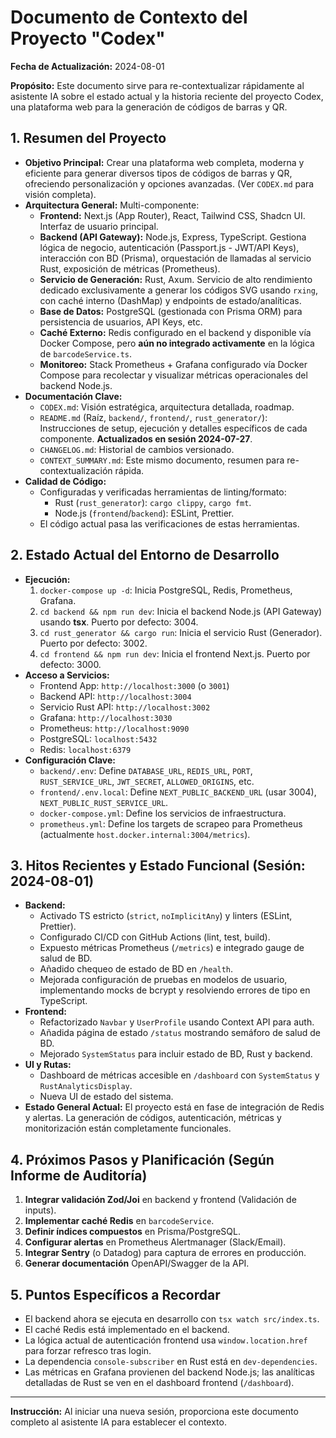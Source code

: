 # Documento de Contexto del Proyecto "Codex"

**Fecha de Actualización:** 2024-08-01

**Propósito:** Este documento sirve para re-contextualizar rápidamente al asistente IA sobre el estado actual y la historia reciente del proyecto Codex, una plataforma web para la generación de códigos de barras y QR.

## 1. Resumen del Proyecto

*   **Objetivo Principal:** Crear una plataforma web completa, moderna y eficiente para generar diversos tipos de códigos de barras y QR, ofreciendo personalización y opciones avanzadas. (Ver `CODEX.md` para visión completa).
*   **Arquitectura General:** Multi-componente:
    *   **Frontend:** Next.js (App Router), React, Tailwind CSS, Shadcn UI. Interfaz de usuario principal.
    *   **Backend (API Gateway):** Node.js, Express, TypeScript. Gestiona lógica de negocio, autenticación (Passport.js - JWT/API Keys), interacción con BD (Prisma), orquestación de llamadas al servicio Rust, exposición de métricas (Prometheus).
    *   **Servicio de Generación:** Rust, Axum. Servicio de alto rendimiento dedicado exclusivamente a generar los códigos SVG usando `rxing`, con caché interno (DashMap) y endpoints de estado/analíticas.
    *   **Base de Datos:** PostgreSQL (gestionada con Prisma ORM) para persistencia de usuarios, API Keys, etc.
    *   **Caché Externo:** Redis configurado en el backend y disponible vía Docker Compose, pero **aún no integrado activamente** en la lógica de `barcodeService.ts`.
    *   **Monitoreo:** Stack Prometheus + Grafana configurado vía Docker Compose para recolectar y visualizar métricas operacionales del backend Node.js.
*   **Documentación Clave:**
    *   `CODEX.md`: Visión estratégica, arquitectura detallada, roadmap.
    *   `README.md` (Raíz, `backend/`, `frontend/`, `rust_generator/`): Instrucciones de setup, ejecución y detalles específicos de cada componente. **Actualizados en sesión 2024-07-27**.
    *   `CHANGELOG.md`: Historial de cambios versionado.
    *   `CONTEXT_SUMMARY.md`: Este mismo documento, resumen para re-contextualización rápida.
*   **Calidad de Código:**
    *   Configuradas y verificadas herramientas de linting/formato:
        *   Rust (`rust_generator`): `cargo clippy`, `cargo fmt`.
        *   Node.js (`frontend`/`backend`): ESLint, Prettier.
    *   El código actual pasa las verificaciones de estas herramientas.

## 2. Estado Actual del Entorno de Desarrollo

*   **Ejecución:**
    1.  `docker-compose up -d`: Inicia PostgreSQL, Redis, Prometheus, Grafana.
    2.  `cd backend && npm run dev`: Inicia el backend Node.js (API Gateway) usando **tsx**. Puerto por defecto: 3004.
    3.  `cd rust_generator && cargo run`: Inicia el servicio Rust (Generador). Puerto por defecto: 3002.
    4.  `cd frontend && npm run dev`: Inicia el frontend Next.js. Puerto por defecto: 3000.
*   **Acceso a Servicios:**
    *   Frontend App: `http://localhost:3000` (o `3001`)
    *   Backend API: `http://localhost:3004`
    *   Servicio Rust API: `http://localhost:3002`
    *   Grafana: `http://localhost:3030`
    *   Prometheus: `http://localhost:9090`
    *   PostgreSQL: `localhost:5432`
    *   Redis: `localhost:6379`
*   **Configuración Clave:**
    *   `backend/.env`: Define `DATABASE_URL`, `REDIS_URL`, `PORT`, `RUST_SERVICE_URL`, `JWT_SECRET`, `ALLOWED_ORIGINS`, etc.
    *   `frontend/.env.local`: Define `NEXT_PUBLIC_BACKEND_URL` (usar 3004), `NEXT_PUBLIC_RUST_SERVICE_URL`.
    *   `docker-compose.yml`: Define los servicios de infraestructura.
    *   `prometheus.yml`: Define los targets de scrapeo para Prometheus (actualmente `host.docker.internal:3004/metrics`).

## 3. Hitos Recientes y Estado Funcional (Sesión: 2024-08-01)

*   **Backend:**
    *   Activado TS estricto (`strict`, `noImplicitAny`) y linters (ESLint, Prettier).
    *   Configurado CI/CD con GitHub Actions (lint, test, build).
    *   Expuesto métricas Prometheus (`/metrics`) e integrado gauge de salud de BD.
    *   Añadido chequeo de estado de BD en `/health`.
    *   Mejorada configuración de pruebas en modelos de usuario, implementando mocks de bcrypt y resolviendo errores de tipo en TypeScript.
*   **Frontend:**
    *   Refactorizado `Navbar` y `UserProfile` usando Context API para auth.
    *   Añadida página de estado `/status` mostrando semáforo de salud de BD.
    *   Mejorado `SystemStatus` para incluir estado de BD, Rust y backend.
*   **UI y Rutas:**
    *   Dashboard de métricas accesible en `/dashboard` con `SystemStatus` y `RustAnalyticsDisplay`.
    *   Nueva UI de estado del sistema.
*   **Estado General Actual:**
    El proyecto está en fase de integración de Redis y alertas. La generación de códigos, autenticación, métricas y monitorización están completamente funcionales.

## 4. Próximos Pasos y Planificación (Según Informe de Auditoría)

1.  **Integrar validación Zod/Joi** en backend y frontend (Validación de inputs).
2.  **Implementar caché Redis** en `barcodeService`.
3.  **Definir índices compuestos** en Prisma/PostgreSQL.
4.  **Configurar alertas** en Prometheus Alertmanager (Slack/Email).
5.  **Integrar Sentry** (o Datadog) para captura de errores en producción.
6.  **Generar documentación** OpenAPI/Swagger de la API.

## 5. Puntos Específicos a Recordar

*   El backend ahora se ejecuta en desarrollo con `tsx watch src/index.ts`.
*   El caché Redis está implementado en el backend.
*   La lógica actual de autenticación frontend usa `window.location.href` para forzar refresco tras login.
*   La dependencia `console-subscriber` en Rust está en `dev-dependencies`.
*   Las métricas en Grafana provienen del backend Node.js; las analíticas detalladas de Rust se ven en el dashboard frontend (`/dashboard`).

---

**Instrucción:** Al iniciar una nueva sesión, proporciona este documento completo al asistente IA para establecer el contexto. 